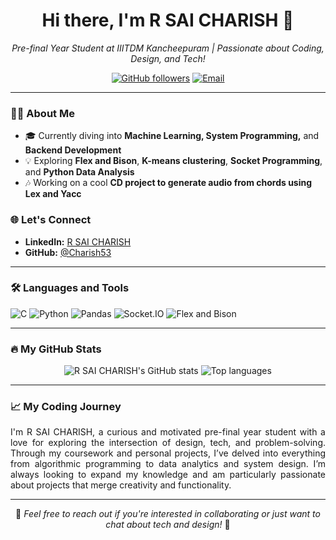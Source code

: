 <h1 align="center">Hi there, I'm R SAI CHARISH 👋</h1>

<p align="center">
  <em>Pre-final Year Student at IIITDM Kancheepuram | Passionate about Coding, Design, and Tech!</em>
</p>

<p align="center">
  <a href="https://github.com/Charish53"><img src="https://img.shields.io/github/followers/Charish53?label=Followers&style=social" alt="GitHub followers"></a>
  <a href="mailto:charish230@gmail.com"><img src="https://img.shields.io/badge/-charish230@gmail.com-c14438?style=flat&logo=Gmail&logoColor=white" alt="Email"></a>
</p>

---

### 👩‍💻 About Me
- 🎓 Currently diving into **Machine Learning, System Programming,** and **Backend Development**
- 💡 Exploring **Flex and Bison**, **K-means clustering**, **Socket Programming**, and **Python Data Analysis**
- 🎶 Working on a cool **CD project to generate audio from chords using Lex and Yacc**

### 🌐 Let's Connect
- **LinkedIn:** [R SAI CHARISH](https://linkedin.com/in/reddipalli-sai-charish-408532246/)  
- **GitHub:** [@Charish53](https://github.com/Charish53)  

---

### 🛠️ Languages and Tools
![C](https://img.shields.io/badge/C-00599C?style=flat&logo=c&logoColor=white)
![Python](https://img.shields.io/badge/Python-3776AB?style=flat&logo=python&logoColor=white)
![Pandas](https://img.shields.io/badge/Pandas-150458?style=flat&logo=pandas&logoColor=white)
![Socket.IO](https://img.shields.io/badge/Socket.io-010101?style=flat&logo=socketdotio&logoColor=white)
![Flex and Bison](https://img.shields.io/badge/Flex--Bison-5c5c5c?style=flat&logo=data:image/svg+xml;base64,...)

---

### 🔥 My GitHub Stats
<p align="center">
  <img src="https://github-readme-stats.vercel.app/api?username=Charish53&show_icons=true&theme=radical" alt="R SAI CHARISH's GitHub stats" />
  <img src="https://github-readme-stats.vercel.app/api/top-langs/?username=Charish53&layout=compact&theme=radical" alt="Top languages" />
</p>

---

### 📈 My Coding Journey
<p align="justify">
  I'm R SAI CHARISH, a curious and motivated pre-final year student with a love for exploring the intersection of design, tech, and problem-solving. Through my coursework and personal projects, I’ve delved into everything from algorithmic programming to data analytics and system design. I’m always looking to expand my knowledge and am particularly passionate about projects that merge creativity and functionality.
</p>

---

<p align="center">
  💬 <i>Feel free to reach out if you're interested in collaborating or just want to chat about tech and design!</i> 💬
</p>
